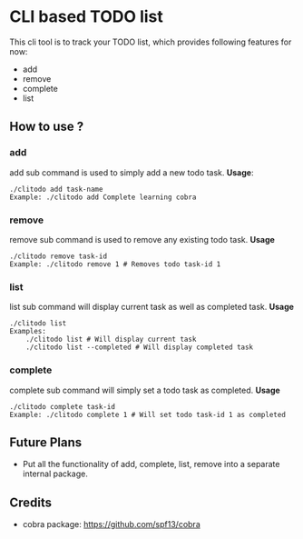 # CLI based TODO list
This cli tool is to track your TODO list, which provides following features for now:
- add
- remove
- complete
- list

## How to use ?

### add
add sub command is used to simply add a new todo task.
**Usage**:
```
./clitodo add task-name
Example: ./clitodo add Complete learning cobra
```
### remove
remove sub command is used to remove any existing todo task.
**Usage**
```
./clitodo remove task-id
Example: ./clitodo remove 1 # Removes todo task-id 1
```

### list
list sub command will display current task as well as completed task.
**Usage**
```
./clitodo list
Examples:
    ./clitodo list # Will display current task
    ./clitodo list --completed # Will display completed task
```

### complete
complete sub command will simply set a todo task as completed.
**Usage**
```
./clitodo complete task-id
Example: ./clitodo complete 1 # Will set todo task-id 1 as completed
```

## Future Plans
- Put all the functionality of add, complete, list, remove into a separate internal package.

## Credits
- cobra package: https://github.com/spf13/cobra